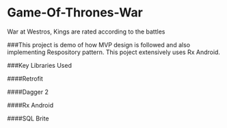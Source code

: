 # Game-Of-Thrones-War
War at Westros, Kings are rated according to the battles

###This project is demo of how MVP design is followed and also implementing Respository pattern. This poject extensively uses Rx Android.

###Key Libraries Used

####Retrofit

####Dagger 2

####Rx Android

####SQL Brite
